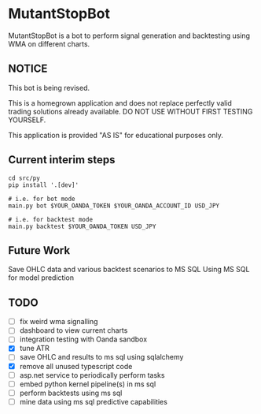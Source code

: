 # MutantStopBot

MutantStopBot is a bot to perform signal generation and backtesting using WMA on different charts.

## NOTICE

This bot is being revised.

This is a homegrown application and does not replace perfectly valid trading
solutions already available. DO NOT USE WITHOUT FIRST TESTING YOURSELF.

This application is provided "AS IS" for educational purposes only.

## Current interim steps

```shell
cd src/py
pip install '.[dev]'

# i.e. for bot mode
main.py bot $YOUR_OANDA_TOKEN $YOUR_OANDA_ACCOUNT_ID USD_JPY

# i.e. for backtest mode
main.py backtest $YOUR_OANDA_TOKEN USD_JPY
```

## Future Work

Save OHLC data and various backtest scenarios to MS SQL
Using MS SQL for model prediction

## TODO

- [ ] fix weird wma signalling
- [ ] dashboard to view current charts
- [ ] integration testing with Oanda sandbox
- [X] tune ATR
- [ ] save OHLC and results to ms sql using sqlalchemy
- [X] remove all unused typescript code
- [ ] asp.net service to periodically perform tasks
- [ ] embed python kernel pipeline(s) in ms sql
- [ ] perform backtests using ms sql
- [ ] mine data using ms sql predictive capabilities
